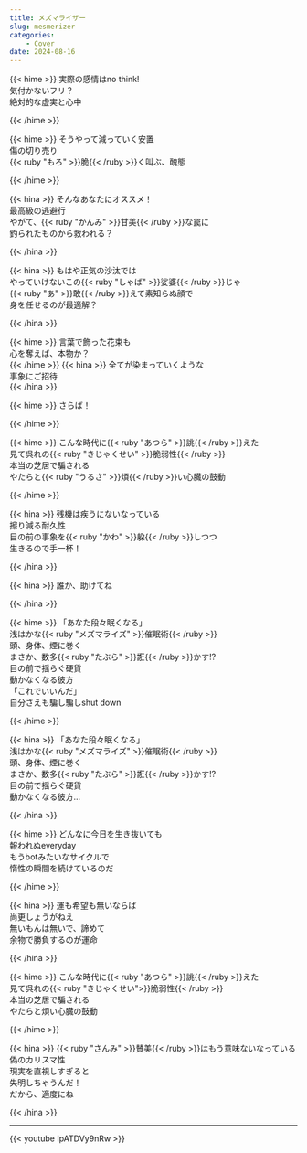 ```yaml
---
title: メズマライザー
slug: mesmerizer
categories:
    - Cover
date: 2024-08-16 
---
```


{{< hime >}}
実際の感情はno think!  
気付かないフリ？  
絶対的な虚実と心中  

{{< /hime >}}

{{< hime >}}
そうやって減っていく安置  
傷の切り売り  
{{< ruby "もろ" >}}脆{{< /ruby >}}く叫ぶ、醜態  

{{< /hime >}}

{{< hina >}}
そんなあなたにオススメ！  
最高級の逃避行  
やがて、{{< ruby "かんみ" >}}甘美{{< /ruby >}}な罠に  
釣られたものから救われる？  

{{< /hina >}}

{{< hina >}}
もはや正気の沙汰では  
やっていけないこの{{< ruby "しゃば" >}}娑婆{{< /ruby >}}じゃ  
{{< ruby "あ" >}}敢{{< /ruby >}}えて素知らぬ顔で  
身を任せるのが最適解？  

{{< /hina >}}

{{< hime >}}
言葉で飾った花束も  
心を奪えば、本物か？  
{{< /hime >}}
{{< hina >}}
全てが染まっていくような  
事象にご招待  
{{< /hina >}}

{{< hime >}}
さらば！  

{{< /hime >}}

{{< hime >}}
こんな時代に{{< ruby "あつら" >}}誂{{< /ruby >}}えた  
見て呉れの{{< ruby "きじゃくせい" >}}脆弱性{{< /ruby >}}  
本当の芝居で騙される  
やたらと{{< ruby "うるさ" >}}煩{{< /ruby >}}い心臓の鼓動  

{{< /hime >}}

{{< hina >}}
残機は疾うにないなっている  
擦り減る耐久性  
目の前の事象を{{< ruby "かわ" >}}躱{{< /ruby >}}しつつ  
生きるので手一杯！  

{{< /hina >}}

{{< hina >}}
誰か、助けてね

{{< /hina >}}

{{< hime >}}
「あなた段々眠くなる」  
浅はかな{{< ruby "メズマライズ" >}}催眠術{{< /ruby >}}  
頭、身体、煙に巻く  
まさか、数多{{< ruby "たぶら" >}}誑{{< /ruby >}}かす!?  
目の前で揺らぐ硬貨  
動かなくなる彼方  
「これでいいんだ」  
自分さえも騙し騙しshut down  

{{< /hime >}}

{{< hina >}}
「あなた段々眠くなる」  
浅はかな{{< ruby "メズマライズ" >}}催眠術{{< /ruby >}}  
頭、身体、煙に巻く  
まさか、数多{{< ruby "たぶら" >}}誑{{< /ruby >}}かす!?  
目の前で揺らぐ硬貨  
動かなくなる彼方...  

{{< /hina >}}

{{< hime >}}
どんなに今日を生き抜いても  
報われぬeveryday  
もうbotみたいなサイクルで  
惰性の瞬間を続けているのだ  

{{< /hime >}}

{{< hina >}}
運も希望も無いならば  
尚更しょうがねえ  
無いもんは無いで、諦めて  
余物で勝負するのが運命  

{{< /hina >}}

{{< hime >}}
こんな時代に{{< ruby "あつら" >}}誂{{< /ruby >}}えた  
見て呉れの{{< ruby "きじゃくせい">}}脆弱性{{< /ruby >}}  
本当の芝居で騙される  
やたらと煩い心臓の鼓動  

{{< /hime >}}

{{< hina >}}
{{< ruby "さんみ" >}}賛美{{< /ruby >}}はもう意味ないなっている  
偽のカリスマ性  
現実を直視しすぎると  
失明しちゃうんだ！  
だから、適度にね  

{{< /hina >}}

---

{{< youtube IpATDVy9nRw >}}